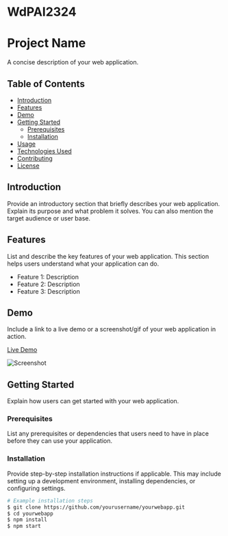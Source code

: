 # WdPAI2324
# Project Name

A concise description of your web application.

## Table of Contents

- [Introduction](#introduction)
- [Features](#features)
- [Demo](#demo)
- [Getting Started](#getting-started)
  - [Prerequisites](#prerequisites)
  - [Installation](#installation)
- [Usage](#usage)
- [Technologies Used](#technologies-used)
- [Contributing](#contributing)
- [License](#license)

## Introduction

Provide an introductory section that briefly describes your web application. Explain its purpose and what problem it solves. You can also mention the target audience or user base.

## Features

List and describe the key features of your web application. This section helps users understand what your application can do.

- Feature 1: Description
- Feature 2: Description
- Feature 3: Description

## Demo

Include a link to a live demo or a screenshot/gif of your web application in action.

[Live Demo](https://yourappdemo.com)

![Screenshot](screenshots/screenshot.png)

## Getting Started

Explain how users can get started with your web application.

### Prerequisites

List any prerequisites or dependencies that users need to have in place before they can use your application.

### Installation

Provide step-by-step installation instructions if applicable. This may include setting up a development environment, installing dependencies, or configuring settings.

```bash
# Example installation steps
$ git clone https://github.com/yourusername/yourwebapp.git
$ cd yourwebapp
$ npm install
$ npm start
